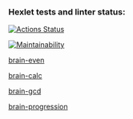 ### Hexlet tests and linter status:
[![Actions Status](https://github.com/i-pichurov/python-project-49/actions/workflows/hexlet-check.yml/badge.svg)](https://github.com/i-pichurov/python-project-49/actions)

[![Maintainability](https://api.codeclimate.com/v1/badges/cd803b9c7553801c9614/maintainability)](https://codeclimate.com/github/i-pichurov/python-project-49/maintainability)

[brain-even](https://asciinema.org/a/2c0blmgM1s3Q97g5OSOs84OXg)

[brain-calc](https://asciinema.org/a/ThihrueNO0Bzev4H8Te9f2KaG)

[brain-gcd](https://asciinema.org/a/oEC1gC2yAwCBCy8yl61JJJOn6)

[brain-progression](https://asciinema.org/a/2m7D2Kd6VAZAXLQkMWlvA9QFW)